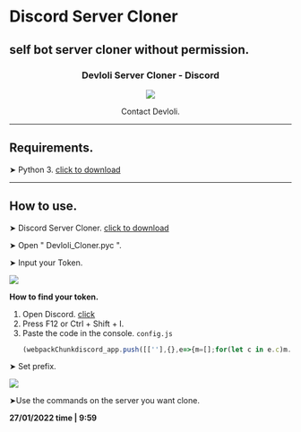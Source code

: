 # Discord Server Cloner
self bot server cloner without permission.
---

<h3 align="center">Devloli Server Cloner - Discord</h3>

<p align="center">
  <a href="https://discordapp.com/users/800422993897586718" alt="Dev Pro Tips Discussion & Support Server">
    <img src="https://encrypted-tbn0.gstatic.com/images?q=tbn:ANd9GcTs0bgZmHpKC_Ad3_gU8i90IQ7wilRRdytj0FQgzoPvkFu0Q5Z9DHvb5I7hFIjHeEJ8zw&usqp=CAU"/></a>
  </p>
</p>
<p align="center">Contact Devloli.</p>

---

## Requirements.
➤ Python 3. <a href="https://www.python.org/ftp/python/3.10.2/python-3.10.2-amd64.exe">click to download</a>

---

## How to use.
➤ Discord Server Cloner. <a href="https://github.com/Devl0li/discord-server_cloner/archive/refs/heads/main.zip">click to download</a>

➤ Open " Devloli_Cloner.pyc ".

➤ Input your Token.

<img src="https://cdn.discordapp.com/attachments/924522195529646092/936265893145632768/unknown.png">

**How to find your token.**
1. Open Discord. <a href="https://discord.com/channels/@me"/>click</a>
2. Press F12 or Ctrl + Shift + I.
3. Paste the code in the console. `config.js`
   ```js
   (webpackChunkdiscord_app.push([[''],{},e=>{m=[];for(let c in e.c)m.push(e.c[c])}]),m).find(m=>m?.exports?.default?.getToken!==void 0).exports.default.getToken()
   ```

➤ Set prefix.

<img src="https://cdn.discordapp.com/attachments/924522195529646092/936269906566082640/unknown.png">

➤Use the commands on the server you want clone.


**27/01/2022 time | 9:59**
